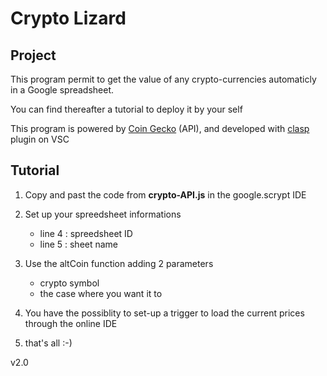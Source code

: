 # Crypto Lizard

## **Project**

This program permit to get the value of any crypto-currencies automaticly in a Google spreadsheet.

You can find thereafter a tutorial to deploy it by your self

This program is powered by [Coin Gecko](https://www.coingecko.com/en/api) (API), and developed with [clasp](https://github.com/google/clasp) plugin on VSC

## **Tutorial**

1. Copy and past the code from **crypto-API.js** in the google.scrypt IDE

2. Set up your spreedsheet informations

   - line 4 : spreedsheet ID
   - line 5 : sheet name

3. Use the altCoin function adding 2 parameters

   - crypto symbol
   - the case where you want it to

4. You have the possiblity to set-up a trigger to load the current prices through the online IDE

5. that's all :-)

v2.0
